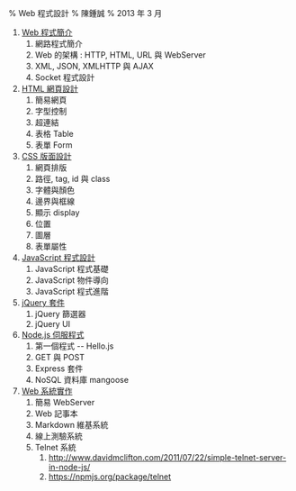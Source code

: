 % Web 程式設計
% 陳鍾誠
% 2013 年 3 月

1. [Web 程式簡介](ch1.html)
	1. 網路程式簡介
	2. Web 的架構 : HTTP, HTML, URL 與 WebServer
	3. XML, JSON, XMLHTTP 與 AJAX
	4. Socket 程式設計
2. [HTML 網頁設計](ch2.html)
	1. 簡易網頁
	2. 字型控制
	3. 超連結
	4. 表格 Table
	5. 表單 Form
3. [CSS 版面設計](ch3.html)
	1. 網頁排版
	2. 路徑, tag, id 與 class
	3. 字體與顏色
	4. 邊界與框線
	5. 顯示 display
	6. 位置
	7. 圖層
	8. 表單屬性
4. [JavaScript 程式設計](ch4.html)
	1. JavaScript 程式基礎
	2. JavaScript 物件導向
	3. JavaScript 程式進階
5. [jQuery 套件](ch5.html)
	1. jQuery 篩選器
	2. jQuery UI
6. [Node.js 伺服程式](ch6.html)
	1. 第一個程式 -- Hello.js
	2. GET 與 POST
	3. Express 套件
	4. NoSQL 資料庫 mangoose
7. [Web 系統實作](ch7.html)
	1. 簡易 WebServer
	2. Web 記事本
	3. Markdown 維基系統
	4. 線上測驗系統
	5. Telnet 系統
		1. http://www.davidmclifton.com/2011/07/22/simple-telnet-server-in-node-js/
		2. https://npmjs.org/package/telnet

